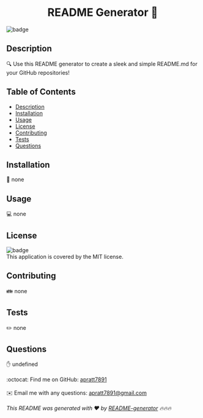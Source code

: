 
<h1 align="center">README Generator 👋</h1>
  
![badge](https://img.shields.io/badge/license-MIT-brightgreen)<br />
## Description
🔍 Use this README generator to create a sleek and simple README.md for your GitHub repositories!
## Table of Contents
- [Description](#description)
- [Installation](#install)
- [Usage](#usage)
- [License](#license)
- [Contributing](#contribution)
- [Tests](#test)
- [Questions](#questions)
## Installation
💾 none
## Usage
💻 none
## License
![badge](https://img.shields.io/badge/license-MIT-brightgreen)
<br />
This application is covered by the MIT license. 
## Contributing
👪 none
## Tests
✏️ none
## Questions
✋ undefined<br />
<br />
:octocat: Find me on GitHub: [apratt7891](https://github.com/apratt7891)<br />
<br />
✉️ Email me with any questions: apratt7891@gmail.com<br /><br />
_This README was generated with ❤️ by [README-generator](https://apratt7891.github.io/README/) 🔥🔥🔥_
    